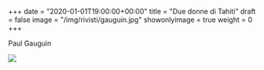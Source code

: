 +++
date = "2020-01-01T19:00:00+00:00"
title = "Due donne di Tahiti"
draft = false
image = "/img/rivisti/gauguin.jpg"
showonlyimage = true
weight = 0
+++

Paul Gauguin

<!--more-->

![](/img/rivisti/gauguin.jpg)
